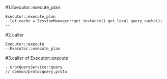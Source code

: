 #1.Executor::execute_plan

```
Executor::execute_plan
--let cache = SessionManager::get_instance().get_local_query_cache();
--

```

#2.caller

```
Executor::execute
--Executor::execute_plan
```

#3.caller of Executor::execute

```
- GrpcQueryService::query
// common/proto/query.proto
```